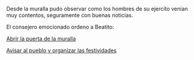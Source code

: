 Desde la muralla pudo observar como los hombres de su ejercito venian muy contentos, seguramente con buenas noticias.

El consejero emocionado ordeno a  Beatito:

[Abrir la puerta de la  muralla](abrir/abrir.md)

[Avisar al pueblo y organizar  las festividades ](avisar/avisar.md)


